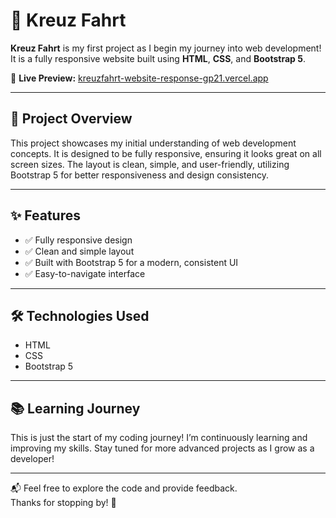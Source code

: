 # 🌊 Kreuz Fahrt
**Kreuz Fahrt** is my first project as I begin my journey into web development! It is a fully responsive website built using **HTML**, **CSS**, and **Bootstrap 5**.

🔗 **Live Preview:** [kreuzfahrt-website-response-gp21.vercel.app](https://kreuzfahrt-website-response-gp21.vercel.app/)

---

## 🚀 Project Overview
This project showcases my initial understanding of web development concepts. It is designed to be fully responsive, ensuring it looks great on all screen sizes. The layout is clean, simple, and user-friendly, utilizing Bootstrap 5 for better responsiveness and design consistency.

---

## ✨ Features
- ✅ Fully responsive design  
- ✅ Clean and simple layout  
- ✅ Built with Bootstrap 5 for a modern, consistent UI  
- ✅ Easy-to-navigate interface  

---

## 🛠️ Technologies Used
- HTML  
- CSS  
- Bootstrap 5  

---

## 📚 Learning Journey
This is just the start of my coding journey! I’m continuously learning and improving my skills. Stay tuned for more advanced projects as I grow as a developer!

---

📬 Feel free to explore the code and provide feedback.  
Thanks for stopping by! 🚀
